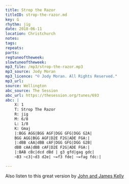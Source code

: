 ```yaml
---
title: Strop the Razor
titleID: strop-the-razor.md
key: G
rhythm: jig
date: 2018-06-11
location: Christchurch
notes:
tags:
repeats: 
parts: 
regtuneoftheweek:
slowtuneoftheweek:
mp3_file: /mp3/strop-the-razor.mp3
mp3_source: Jody Moran
mp3_licence: "© Jody Moran. All Rights Reserved."
mp3_url:
source: Wellington
abc_source: The Session
abc_url: https://thesession.org/tunes/693
abc: |
    X: 1
    T: Strop The Razor
    R: jig
    M: 6/8
    L: 1/8
    K: Gmaj
    |:BGG AGG|BGG AGF|DGG GFG|DGG G2A|
    BGG AGG|BGG AGF|D2E F2G|ADE FGA:|
    |:dBB cAA|dBB cAF|DGG GFG|DGG G2B|
    dBB cAA|dBB cAF|D2E F2G|ADE FGA:|
    |:BAB cBc|dcd dBd | g3 gfd|gag gdc|
    ~B3 ~c3|~d3 d2e| ~=f3 fde| ~=fag fdc:|

---
```

Also listen to this great version by <a href="https://youtu.be/8KX4Zt4F5wo">John and James Kelly</a>
